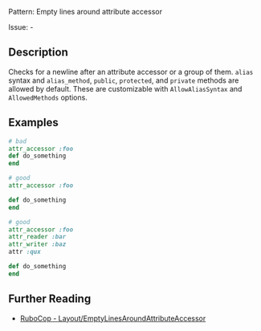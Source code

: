 Pattern: Empty lines around attribute accessor

Issue: -

## Description

Checks for a newline after an attribute accessor or a group of them. `alias` syntax and `alias_method`, `public`, `protected`, and `private` methods are allowed by default. These are customizable with `AllowAliasSyntax` and `AllowedMethods` options.

## Examples

```ruby
# bad
attr_accessor :foo
def do_something
end

# good
attr_accessor :foo

def do_something
end

# good
attr_accessor :foo
attr_reader :bar
attr_writer :baz
attr :qux

def do_something
end
```

## Further Reading

* [RuboCop - Layout/EmptyLinesAroundAttributeAccessor](https://docs.rubocop.org/rubocop/cops_layout.html#layoutemptylinesaroundattributeaccessor)